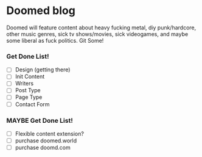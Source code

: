 # Doomed blog

Doomed will feature content about heavy fucking metal, diy punk/hardcore, other music genres, sick tv shows/movies, sick videogames, and maybe some liberal as fuck politics. Git Some!

### Get Done List!

- [ ] Design (getting there)
- [ ] Init Content
- [ ] Writers
- [ ] Post Type
- [ ] Page Type
- [ ] Contact Form

### MAYBE Get Done List!

- [ ] Flexible content extension?
- [ ] purchase doomed.world
- [ ] purchase doomd.com
